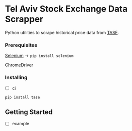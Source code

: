 # Tel Aviv Stock Exchange Data Scrapper
Python utilities to scrape historical price data from [TASE](https://www.tase.co.il/).

### Prerequisites

[Selenium](https://www.selenium.dev/) -> ``` pip install selenium ```

[ChromeDriver](https://chromedriver.chromium.org/)

### Installing

 * [ ] ci

```
pip install tase
```

## Getting Started

 * [ ] example
